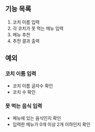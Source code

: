 ## 기능 목록
1. 코치 이름 입력
2. 각 코치가 못 먹는 메뉴 입력
3. 메뉴 추천
4. 추천 결과 출력

## 예외
### 코치 이름 입력
- 코치 이름 글자수 확인
- 코치 수 확인
### 못 먹는 음식 입력
- 메뉴에 있는 음식인지 확인
- 입력한 메뉴가 0개 이상 2개 이하인지 확인
